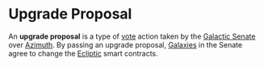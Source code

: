 # Upgrade Proposal

An **upgrade proposal** is a type of [vote](voting.md) action taken by the [Galactic Senate](senate.md) over [Azimuth](azimuth.md). By passing an upgrade proposal, [Galaxies](galaxy.md) in the Senate agree to change the [Ecliptic](ecliptic.md) smart contracts.

